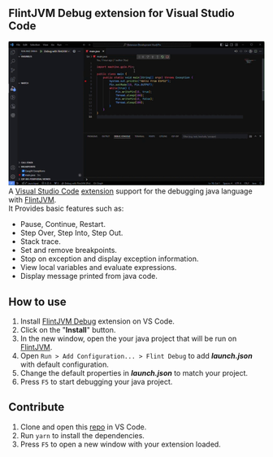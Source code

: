 ## FlintJVM Debug extension for Visual Studio Code
![demo](images/gifs/demo.gif)  
A [Visual Studio Code](https://code.visualstudio.com/) [extension](https://marketplace.visualstudio.com/VSCode) support for the debugging java language with [FlintJVM](https://github.com/FlintVN/FlintJVM).  
It Provides basic features such as:
- Pause, Continue, Restart.
- Step Over, Step Into, Step Out.
- Stack trace.
- Set and remove breakpoints.
- Stop on exception and display exception information.
- View local variables and evaluate expressions.
- Display message printed from java code.
## How to use
1. Install [FlintJVM Debug](https://marketplace.visualstudio.com/items?itemName=ElectricThanhTung.flintjvm-debugger) extension on VS Code.
2. Click on the "**Install**" button.
3. In the new window, open the your java project that will be run on [FlintJVM](https://github.com/FlintVN/FlintJVM).
4. Open `Run > Add Configuration... > Flint Debug` to add ***launch.json*** with default configuration.
5. Change the default properties in ***launch.json*** to match your project.
6. Press `F5` to start debugging your java project.
## Contribute
1. Clone and open this [repo](https://github.com/FlintVN/FlintJVMDebug) in VS Code.
2. Run `yarn` to install the dependencies.
3. Press `F5` to open a new window with your extension loaded.